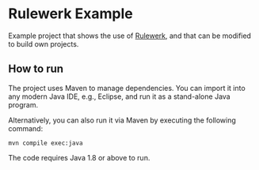 # Rulewerk Example
Example project that shows the use of [Rulewerk](https://github.com/knowsys/rulewerk), and that can be modified to build own projects.

How to run
----------

The project uses Maven to manage dependencies. You can import it into any modern Java IDE, e.g., Eclipse, and run it as a stand-alone Java program.

Alternatively, you can also run it via Maven by executing the following command:
```
mvn compile exec:java
```

The code requires Java 1.8 or above to run.
